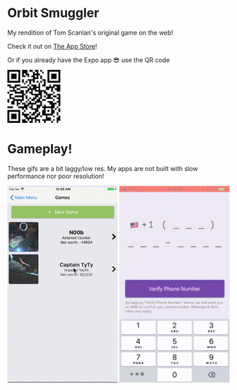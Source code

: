 # Orbit Smuggler
My rendition of Tom Scanlan's original game on the web! 

Check it out on [The App Store](https://itunes.apple.com/us/app/orbit-smuggler/id1325935684?ls=1&mt=8)!

Or if you already have the Expo app 😎 use the QR code

![Expo QR code](./READMEstuff/orbitqr.png "Expo QR code")


# Gameplay!
These gifs are a bit laggy/low res. My apps are not built with slow performance nor poor resolution!

![Gameplay](./READMEstuff/output.gif) ![Gameplay](./READMEstuff/output1.gif)

